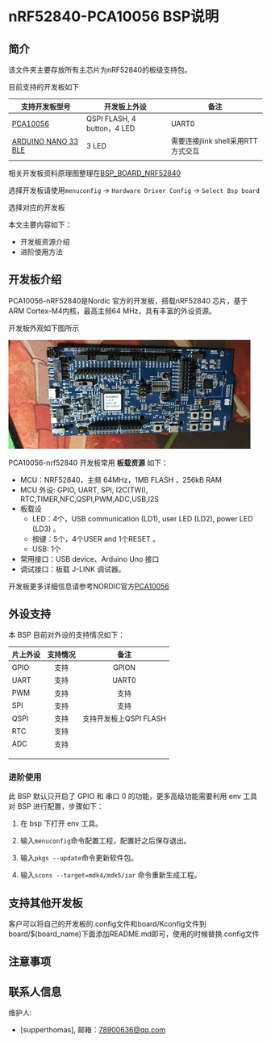# nRF52840-PCA10056 BSP说明

## 简介

该文件夹主要存放所有主芯片为nRF52840的板级支持包。

目前支持的开发板如下

| 支持开发板型号                                               | 开发板上外设                | 备注                                |
| ------------------------------------------------------------ | --------------------------- | ----------------------------------- |
| [PCA10056](https://www.nordicsemi.com/Software-and-tools/Development-Kits/nRF52840-DK) | QSPI FLASH, 4 button，4 LED | UART0                               |
| [ARDUINO NANO 33 BLE](https://store.arduino.cc/usa/nano-33-ble-sense-with-headers) | 3 LED                       | 需要连接jlink shell采用RTT 方式交互 |
|                                                              |                             |                                     |

相关开发板资料原理图整理在[BSP_BOARD_NRF52840](https://github.com/supperthomas/BSP_BOARD_NRF52840)

选择开发板请使用`menuconfig` -> `Hardware Driver Config` -> `Select Bsp board`

选择对应的开发板

本文主要内容如下：

- 开发板资源介绍
- 进阶使用方法

## 开发板介绍

PCA10056-nRF52840是Nordic 官方的开发板，搭载nRF52840 芯片，基于ARM Cortex-M4内核，最高主频64 MHz，具有丰富的外设资源。

开发板外观如下图所示

![image-20201017202046725](../docs/images/nrf52840.png)

PCA10056-nrf52840 开发板常用 **板载资源** 如下：

- MCU：NRF52840，主频 64MHz，1MB FLASH ，256kB RAM
- MCU 外设: GPIO, UART, SPI, I2C(TWI), RTC,TIMER,NFC,QSPI,PWM,ADC,USB,I2S
- 板载设
  - LED：4个，USB communication (LD1), user LED (LD2), power LED (LD3) 。
  - 按键：5个，4个USER and 1个RESET 。
  - USB:   1个
- 常用接口：USB device、Arduino Uno 接口
- 调试接口：板载 J-LINK 调试器。

开发板更多详细信息请参考NORDIC官方[PCA10056](https://www.nordicsemi.com/Software-and-tools/Development-Kits/nRF52840-DK)



## 外设支持

本 BSP 目前对外设的支持情况如下：

| **片上外设** | **支持情况** |        **备注**        |
| :----------- | :----------: | :--------------------: |
| GPIO         |     支持     |         GPION          |
| UART         |     支持     |         UART0          |
| PWM          |     支持     |          支持          |
| SPI          |     支持     |          支持          |
| QSPI         |     支持     | 支持开发板上QSPI FLASH |
| RTC          |     支持     |                        |
| ADC          |     支持     |                        |
|              |              |                        |
|              |              |                        |
|              |              |                        |



### 进阶使用

此 BSP 默认只开启了 GPIO 和 串口 0 的功能，更多高级功能需要利用 env 工具对 BSP 进行配置，步骤如下：

1. 在 bsp 下打开 env 工具。

2. 输入`menuconfig`命令配置工程，配置好之后保存退出。

3. 输入`pkgs --update`命令更新软件包。

4. 输入`scons --target=mdk4/mdk5/iar` 命令重新生成工程。



## 支持其他开发板

客户可以将自己的开发板的.config文件和board/Kconfig文件到board/$(board_name)下面添加README.md即可，使用的时候替换.config文件

## 注意事项

## 联系人信息

维护人:

-  [supperthomas], 邮箱：<78900636@qq.com>